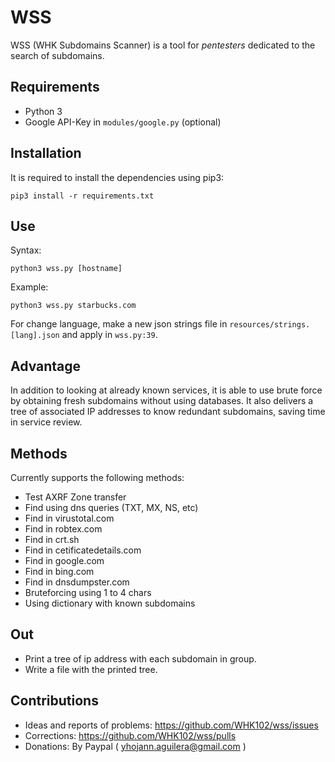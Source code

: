 # WSS

WSS (WHK Subdomains Scanner) is a tool for *pentesters* dedicated to the search
of subdomains.


## Requirements

- Python 3
- Google API-Key in `modules/google.py` (optional)


## Installation

It is required to install the dependencies using pip3:

    pip3 install -r requirements.txt


## Use

Syntax:
    
    python3 wss.py [hostname]

Example:

    python3 wss.py starbucks.com

For change language, make a new json strings file in
`resources/strings.[lang].json` and apply in `wss.py:39`.


## Advantage

In addition to looking at already known services, it is able to use brute force
by obtaining fresh subdomains without using databases. It also delivers a tree
of associated IP addresses to know redundant subdomains, saving time in service
review.


## Methods

Currently supports the following methods:

- Test AXRF Zone transfer
- Find using dns queries (TXT, MX, NS, etc)
- Find in virustotal.com
- Find in robtex.com
- Find in crt.sh
- Find in cetificatedetails.com
- Find in google.com
- Find in bing.com
- Find in dnsdumpster.com
- Bruteforcing using 1 to 4 chars
- Using dictionary with known subdomains


## Out

- Print a tree of ip address with each subdomain in group.
- Write a file with the printed tree.


## Contributions

- Ideas and reports of problems: https://github.com/WHK102/wss/issues
- Corrections: https://github.com/WHK102/wss/pulls
- Donations: By Paypal ( yhojann.aguilera@gmail.com )